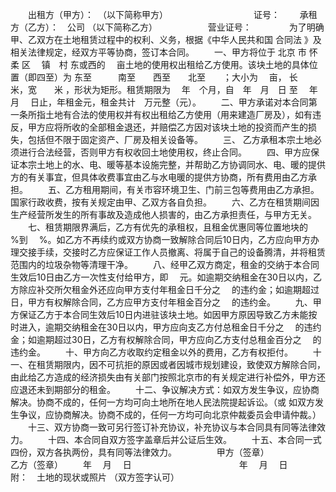 
 



　　出租方（甲方）：　（以下简称甲方）　　　　　　　　
　　证号：
　　承租方（乙方）：　公司 （以下简称乙方）　　　　
　　营业证号：　　
　　为了明确甲、乙双方在土地租赁过程中的权利、义务，根据《中华人民共和国
合同法
》及相关法律规定，经双方平等协商，签订本合同。
　　一、甲方将位于
北京
市
怀柔
区　 镇　村 东或西的　 亩土地的使用权出租给乙方使用。该块土地的具体位置（即四至）为 东至　　　南至　　西至　　北至　　；大小为　 亩， 长　 米，宽　　米 ，形状为矩形。租赁期限为　 年　个月，自　年　月　日 至　 年　月　 日止，年租金元，租金共计　万元整（元）。
　　二、甲方承诺对本合同第一条所指土地有合法的使用权并有权出租给乙方使用（用来建造厂房及），如有违反，甲方应将所收的全部租金退还，并赔偿乙方因对该块土地的投资而产生的损失，包括但不限于固定资产、厂房及相关设备等。
　　三、 乙方承租本宗土地必须进行合法经营，否则甲方有权收回土地使用权，终止合同。
　　四、甲方应保证本宗土地上的水、电、暖等基本设施完整，并帮助乙方协调同水、电、暖的提供方的有关事宜，但具体收费事宜由乙与水电暖的提供方协商，所有费用由乙方承担。
　　五、乙方租用期间，有关市容环境卫生、门前三包等费用由乙方承担。国家行政收费，按有关规定由甲、乙双方各自负担。
　　六、乙方在租赁期间因生产经营所发生的所有事故及造成他人损害的，由乙方承担责任，与甲方无关。
　　七、租赁期限界满后，乙方有优先的承租权，且租金优惠同等位置地块的　 %到　 %。如乙方不再续约或双方协商一致解除合同后10日内，乙方应向甲方办理交接手续，交接时乙方应保证工作人员撤离、将属于自己的设备腾清，并将租赁范围内的垃圾杂物等清理干净。
　　八、经甲乙双方商定，租金的交纳于本合同生效后10日由乙方一次性支付给甲方，即　 元。如逾期交纳租金在30日以内，乙方除应补交所欠租金外还应向甲方支付年租金日千分之　 的违约金；如逾期超过　 日，甲方有权解除合同，乙方应甲方支付年租金百分之　 的违约金。
　　九、甲方保证乙方于本合同生效后10日内进驻该块土地。如因甲方原因导致乙方未能按时进入，逾期交纳租金在30日以内，甲方应向支乙方付总租金日千分之　 的违约金；如逾期超过30日，乙方有权解除合同，甲方应向乙方支付总租金百分之　 的违约金。
　　十、甲方向乙方收取约定租金以外的费用，乙方有权拒付。
　　十一、在租赁期限内，因不可抗拒的原因或者因城市规划建设，致使双方解除合同，由此给乙方造成的经济损失由有关部门按照北京市的有关规定进行补偿外，甲方还应退还未到期部分的租金。
　　十二、争议解决方式：如双方发生争议，应协商解决。协商不成的，任何一方均可向土地所在地人民法院提起诉讼。（或 如双方发生争议，应协商解决。协商不成的，任何一方均可向北京仲裁委员会申请仲裁。）
　　十三、双方协商一致可另行签订补充协议，补充协议与本合同具有同等法律效力。
　　十四、本合同自双方签字盖章后并公证后生效。
　　十五、本合同一式四份，双方各执两份，具有同等法律效力。
　　
　　甲方（签章）　　　　　　　　　　　　　乙方（签章）
　　年　 月　 日　　　　　　　　　　　　 年　 月　 日　　
　　附：　土地的现状或照片 （双方签字认可）
 


 

 
 
 
 
 
  


  
 

  


  


  
 
 
 
 


